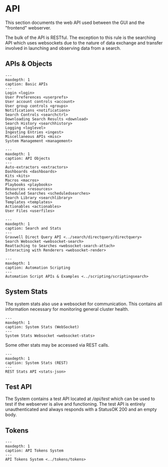 # API

This section documents the web API used between the GUI and the "frontend" webserver.

The bulk of the API is RESTful. The exception to this rule is the searching API which uses websockets due to the nature of data exchange and transfer involved in launching and observing data from a search.

## APIs & Objects

```{toctree}
---
maxdepth: 1
caption: Basic APIs
---
Login <login>
User Preferences <userprefs>
User account controls <account>
User group controls <groups>
Notifications <notifications>
Search Controls <searchctrl>
Downloading Search Results <download>
Search History <searchhistory>
Logging <loglevel>
Ingesting Entries <ingest>
Miscellaneous APIs <misc>
System Management <management>
```

```{toctree}
---
maxdepth: 1
caption: API Objects
---
Auto-extractors <extractors>
Dashboards <dashboards>
Kits <kits>
Macros <macros>
Playbooks <playbooks>
Resources <resources>
Scheduled Searches <scheduledsearches>
Search Library <searchlibrary>
Templates <templates>
Actionables <actionables>
User Files <userfiles>
```

```{toctree}
---
maxdepth: 1
caption: Search and Stats
---
Gravwell Direct Query API <../search/directquery/directquery>
Search Websocket <websocket-search>
Reattaching to Searches <websocket-search-attach>
Interacting with Renderers <websocket-render>
```


```{toctree}
---
maxdepth: 1
caption: Automation Scripting
---
Automation Script APIs & Examples <../scripting/scriptingsearch>
```

## System Stats

The system stats also use a websocket for communication. This contains all information necessary for monitoring general cluster health.

```{toctree}
---
maxdepth: 1
caption: System Stats (WebSocket)
---
System Stats Websocket <websocket-stats>
```

Some other stats may be accessed via REST calls.

```{toctree}
---
maxdepth: 1
caption: System Stats (REST)
---
REST Stats API <stats-json>
```

## Test API

The System contains a test API located at _/api/test_ which can be used to test if the webserver is alive and functioning.  The test API is entirely unauthenticated and always responds with a StatusOK 200 and an empty body.

## Tokens
```{toctree}
---
maxdepth: 1
caption: API Tokens System
---
API Tokens System <../tokens/tokens>
```
